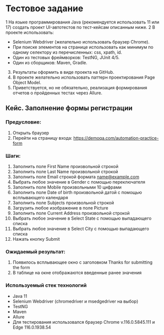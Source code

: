 # Тестовое задание

1 На языке программирования Java (рекомендуется использовать 11 или 17) создать проект 
UI-автотестов по тест-кейсам описанным ниже.
2 В проекте использовать: 
* Selenium Webdriver (желательно использовать браузер Chrome).
* При поиске элементов на странице использовать как минимум по одному селектору из 
перечисленных: css, xpath, id.
* Один из тестовых фреймворков: TestNG, JUnit 4/5.
* Один из сборщиков: Maven, Gradle.
3. Результаты оформить в виде проекта на GitHub.
4. В проекте желательно использовать паттерн проектирования Page Object Model.
5. Приветствуется, но не обязательно, реализация формирования отчетов о пройденных 
тестах через Allure.

## Кейс. Заполнение формы регистрации
### Предусловие:
1. Открыть браузер
2. Перейти на страницу входа: https://demoqa.com/automation-practice-form
### Шаги:
1. Заполнить поле First Name произвольной строкой
2. Заполнить поле Last Name произвольной строкой
3. Заполнить поле Email строкой формата name@example.com
4. Выбрать любое значение в Gender с помощью переключателя
5. Заполнить поле Mobile произвольными 10 цифрами
6. Заполнить поле Date of birth произвольной датой с помощью всплывающего календаря
7. Заполнить поле Subjects произвольной строкой
8. Загрузить любое изображение в поле Picture
9. Заполнить поле Current Address произвольной строкой
10. Выбрать любое значение в Select State с помощью выпадающего списка
11. Выбрать любое значение в Select City с помощью выпадающего списка
12. Нажать кнопку Submit
### Ожидаемый результат:
1. Появилось всплывающее окно с заголовком Thanks for submitting the form
2. В таблице на окне отображаются введенные ранее значения

### Используемый стек технологий
* Java 11
* Selenium Webdriver (chromedriver и msedgedriver на выбор)
* TestNG
* Maven
* Allure
* Для тестирования использовался браузер Chrome v.116.0.5845.111 и Edge 116.0.1938.54
